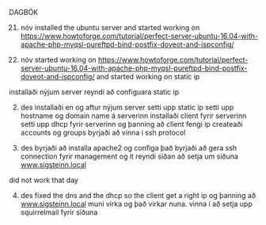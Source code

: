 DAGBÓK


21. nóv
installed the ubuntu server and started working on
https://www.howtoforge.com/tutorial/perfect-server-ubuntu-16.04-with-apache-php-myqsl-pureftpd-bind-postfix-doveot-and-ispconfig/

28. nóv
started working on 
https://www.howtoforge.com/tutorial/perfect-server-ubuntu-16.04-with-apache-php-myqsl-pureftpd-bind-postfix-doveot-and-ispconfig/
and started working on static ip

installaði nýjum  server
reyndi að configuara static ip

2. des
installaði en og aftur nýjum server
setti upp static ip
setti upp hostname og domain name á serverinn
installaði client fyrir serverinn
setti upp dhcp fyrir serverinn og þanning að client fengi ip
createaði accounts og groups
byrjaði að vinna í ssh protocol

3. des
byrjaði að installa apache2
og configa það
byrjaði að gera ssh connection fyrir management og it
reyndi siðan að setja um síðuna 
www.sigsteinn.local

did not work that day

4. des
fixed the dns and the dhcp so the client get a right ip 
og þanning að www.sigsteinn.local muni virka og það virkar nuna.
vinna í að setja upp squirrelmail fyrir síðuna


